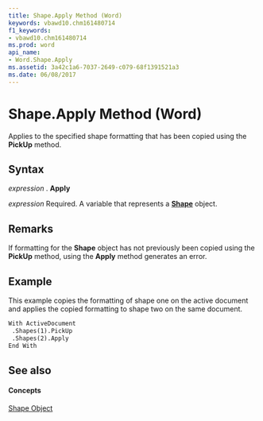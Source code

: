 ```yaml
---
title: Shape.Apply Method (Word)
keywords: vbawd10.chm161480714
f1_keywords:
- vbawd10.chm161480714
ms.prod: word
api_name:
- Word.Shape.Apply
ms.assetid: 3a42c1a6-7037-2649-c079-68f1391521a3
ms.date: 06/08/2017
---
```



# Shape.Apply Method (Word)

Applies to the specified shape formatting that has been copied using the  **PickUp** method.


## Syntax

 _expression_ . **Apply**

 _expression_ Required. A variable that represents a **[Shape](Word.Shape.md)** object.


## Remarks

If formatting for the  **Shape** object has not previously been copied using the **PickUp** method, using the **Apply** method generates an error.


## Example

This example copies the formatting of shape one on the active document and applies the copied formatting to shape two on the same document.


```vb
With ActiveDocument 
 .Shapes(1).PickUp 
 .Shapes(2).Apply 
End With
```


## See also


#### Concepts


[Shape Object](Word.Shape.md)

